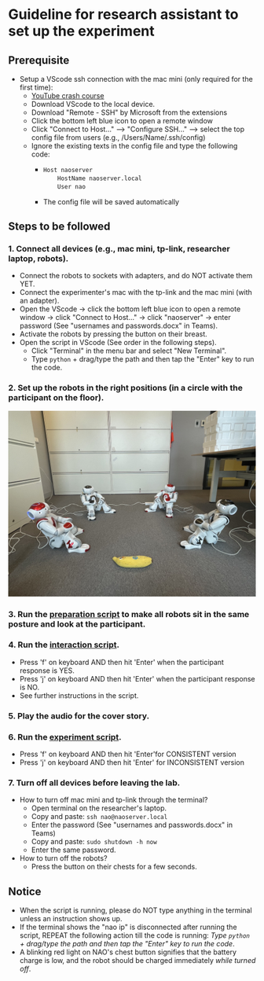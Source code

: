 # Guideline for research assistant to set up the experiment

## Prerequisite
  - Setup a VScode ssh connection with the mac mini (only required for the first time):
    - [YouTube crash course](https://www.youtube.com/watch?v=cOopQQIL8JU)
    - Download VScode to the local device.
    - Download "Remote - SSH" by Microsoft from the extensions
    - Click the bottom left blue icon to open a remote window
    - Click "Connect to Host..." --> "Configure SSH..." --> select the top config file from users (e.g., /Users/Name/.ssh/config)
    - Ignore the existing texts in the config file and type the following code:
      - ```bash
        Host naoserver
            HostName naoserver.local
            User nao
        ```
      - The config file will be saved automatically
      
## Steps to be followed

### 1. Connect all devices (e.g., mac mini, tp-link, researcher laptop, robots).
  - Connect the robots to sockets with adapters, and do NOT activate them YET.
  - Connect the experimenter's mac with the tp-link and the mac mini (with an adapter).
  - Open the VScode -> click the bottom left blue icon to open a remote window -> click "Connect to Host..." -> click "naoserver" -> enter password (See "usernames and passwords.docx" in Teams).
  - Activate the robots by pressing the button on their breast.
  - Open the script in VScode (See order in the following steps).
    - Click "Terminal" in the menu bar and select "New Terminal".
    - Type `python` + drag/type the path and then tap the "Enter" key to run the code.
  
### 2. Set up the robots in the right positions (in a circle with the participant on the floor).
![robotsetup](https://github.com/UvA-CW-Robo-research/Multi-Nao-Speech-Orchestration/blob/main/robotsetup.jpeg)

### 3. Run the [preparation script](https://github.com/UvA-CW-Robo-research/Multi-Nao-Speech-Orchestration/blob/main/scripts/nao_preparation.py) to make all robots sit in the same posture and look at the participant.

### 4. Run the [interaction script](https://github.com/UvA-CW-Robo-research/Multi-Nao-Speech-Orchestration/blob/main/scripts/nao_interactions.py).
- Press 'f' on keyboard AND then hit 'Enter' when the participant response is YES.
- Press 'j' on keyboard AND then hit 'Enter' when the participant response is NO.
- See further instructions in the script.
  
### 5. Play the audio for the cover story.

### 6. Run the [experiment script](https://github.com/UvA-CW-Robo-research/Multi-Nao-Speech-Orchestration/blob/main/scripts/nao_experiment.py).
- Press 'f' on keyboard AND then hit 'Enter'for CONSISTENT version
- Press 'j' on keyboard AND then hit 'Enter' for INCONSISTENT version

### 7. Turn off all devices before leaving the lab.
  - How to turn off mac mini and tp-link through the terminal?
    - Open terminal on the researcher's laptop.
    - Copy and paste: `ssh nao@naoserver.local`
    - Enter the password (See "usernames and passwords.docx" in Teams)
    - Copy and paste: `sudo shutdown -h now`
    - Enter the same password.
  - How to turn off the robots?
    - Press the button on their chests for a few seconds.
  
## Notice
- When the script is running, please do NOT type anything in the terminal unless an instruction shows up.
- If the terminal shows the "nao ip" is disconnected after running the script, REPEAT the following action till the code is running: *Type `python` + drag/type the path and then tap the "Enter" key to run the code*.
- A blinking red light on NAO's chest button signifies that the battery charge is low, and the robot should be charged immediately *while turned off*.





